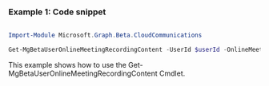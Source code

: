 ### Example 1: Code snippet

```powershell

Import-Module Microsoft.Graph.Beta.CloudCommunications

Get-MgBetaUserOnlineMeetingRecordingContent -UserId $userId -OnlineMeetingId $onlineMeetingId -CallRecordingId $callRecordingId

```
This example shows how to use the Get-MgBetaUserOnlineMeetingRecordingContent Cmdlet.

